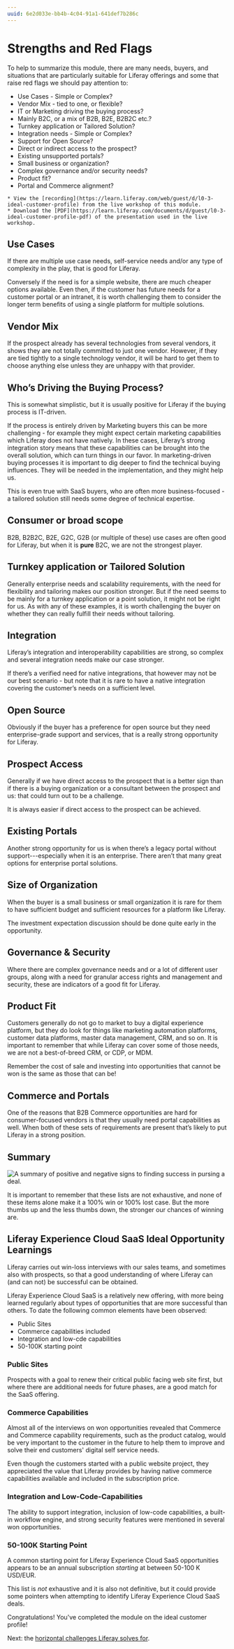 ```yaml
---
uuid: 6e2d033e-bb4b-4c04-91a1-641def7b286c
---
```


# Strengths and Red Flags

To help to summarize this module, there are many needs, buyers, and situations that are particularly suitable for Liferay offerings and some that raise red flags we should pay attention to:

* Use Cases - Simple or Complex?
* Vendor Mix - tied to one, or flexible?
* IT or Marketing driving the buying process?
* Mainly B2C, or a mix of B2B, B2E, B2B2C etc.?
* Turnkey application or Tailored Solution?
* Integration needs - Simple or Complex?
* Support for Open Source?
* Direct or indirect access to the prospect?
* Existing unsupported portals?
* Small business or organization?
* Complex governance and/or security needs?
* Product fit?
* Portal and Commerce alignment?

```{note}
* View the [recording](https://learn.liferay.com/web/guest/d/l0-3-ideal-customer-profile) from the live workshop of this module.
* Download the [PDF](https://learn.liferay.com/documents/d/guest/l0-3-ideal-customer-profile-pdf) of the presentation used in the live workshop.
```

## Use Cases

If there are multiple use case needs, self-service needs and/or any type of complexity in the play, that is good for Liferay.

Conversely if the need is for a simple website, there are much cheaper options available. Even then, if the customer has future needs for a customer portal or an intranet, it is worth challenging them to consider the longer term benefits of using a single platform for multiple solutions.

## Vendor Mix

If the prospect already has several technologies from several vendors, it shows they are not totally committed to just one vendor. However, if they are tied tightly to a single technology vendor, it will be hard to get them to choose anything else unless they are unhappy with that provider.

## Who’s Driving the Buying Process?

This is somewhat simplistic, but it is usually positive for Liferay if the buying process is IT-driven.

If the process is entirely driven by Marketing buyers this can be more challenging - for example they might expect certain marketing capabilities which Liferay does not have natively. In these cases, Liferay’s strong integration story means that these capabilities can be brought into the overall solution, which can turn things in our favor. In marketing-driven buying processes it is important to dig deeper to find the technical buying influences. They will be needed in the implementation, and they might help us.

This is even true with SaaS buyers, who are often more business-focused - a tailored solution still needs some degree of technical expertise.

## Consumer or broad scope

B2B, B2B2C, B2E, G2C, G2B (or multiple of these) use cases are often good for Liferay, but when it is **pure** B2C, we are not the strongest player.

## Turnkey application or Tailored Solution

Generally enterprise needs and scalability requirements, with the need for flexibility and tailoring makes our position stronger. But if the need seems to be mainly for a turnkey application or a point solution, it might not be right for us. As with any of these examples, it is worth challenging the buyer on whether they can really fulfill their needs without tailoring.

## Integration

Liferay’s integration and interoperability capabilities are strong, so complex and several integration needs make our case stronger.

If there’s a verified need for native integrations, that however may not be our best scenario - but note that it is rare to have a native integration covering the customer’s needs on a sufficient level.

## Open Source

Obviously if the buyer has a preference for open source but they need enterprise-grade support and services, that is a really strong opportunity for Liferay.

## Prospect Access

Generally if we have direct access to the prospect that is a better sign than if there is a buying organization or a consultant between the prospect and us: that could turn out to be a challenge.

It is always easier if direct access to the prospect can be achieved.

## Existing Portals

Another strong opportunity for us is when there’s a legacy portal without support---especially when it is an enterprise. There aren’t that many great options for enterprise portal solutions.

## Size of Organization

When the buyer is a small business or small organization it is rare for them to have sufficient budget and sufficient resources for a platform like Liferay.

The investment expectation discussion should be done quite early in the opportunity.

## Governance & Security

Where there are complex governance needs and or a lot of different user groups, along with a need for granular access rights and management and security, these are indicators of a good fit for Liferay. 

## Product Fit

Customers generally do not go to market to buy a digital experience platform, but they do look for things like marketing automation platforms, customer data platforms, master data management, CRM, and so on. It is important to remember that while Liferay can cover some of those needs, we are not a best-of-breed CRM, or CDP, or MDM.

Remember the cost of sale and investing into opportunities that cannot be won is the same as those that can be!

## Commerce and Portals

One of the reasons that B2B Commerce opportunities are hard for consumer-focused vendors is that they usually need portal capabilities as well. When both of these sets of requirements are present that’s likely to put Liferay in a strong position.

## Summary

![A summary of positive and negative signs to finding success in pursing a deal.](./strengths-and-red-flags/images/01.png)

It is important to remember that these lists are not exhaustive, and none of these items alone make it a 100% win or 100% lost case. But the more thumbs up and the less thumbs down, the stronger our chances of winning are.

## Liferay Experience Cloud SaaS Ideal Opportunity Learnings

Liferay carries out win-loss interviews with our sales teams, and sometimes also with prospects, so that a good understanding of where Liferay can (and can not) be successful can be obtained.

Liferay Experience Cloud SaaS is a relatively new offering, with more being learned regularly about types of opportunities that are more successful than others. To date the following common elements have been observed:

* Public Sites
* Commerce capabilities included
* Integration and low-cde capabilities
* 50-100K starting point

### Public Sites

Prospects with a goal to renew their critical public facing web site first, but where there are additional needs for future phases, are a good match for the SaaS offering.

### Commerce Capabilities

Almost all of the interviews on won opportunities revealed that Commerce and Commerce capability requirements, such as the product catalog, would be very important to the customer in the future to help them to improve and solve their end customers' digital self service needs. 

Even though the customers started with a public website project, they appreciated the value that Liferay provides by having native commerce capabilities available and included in the subscription price.

### Integration and Low-Code-Capabilities

The ability to support integration, inclusion of low-code capabilities, a built-in workflow engine, and strong security features were mentioned in several won opportunities.

### 50-100K Starting Point

A common starting point for Liferay Experience Cloud SaaS opportunities appears to be an annual subscription _starting_ at between 50-100 K USD/EUR.  

This list is _not_ exhaustive and it is also not definitive, but it could provide some pointers when attempting to identify Liferay Experience Cloud SaaS deals.

Congratulations! You've completed the module on the ideal customer profile! 

Next: the [horizontal challenges Liferay solves for](../what-challenges-does-liferay-solve-horizontal-solutions.md).

